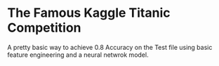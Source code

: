 # The Famous Kaggle Titanic Competition

A pretty basic way to achieve 0.8 Accuracy on the Test file using basic feature engineering and a neural netwrok model.
